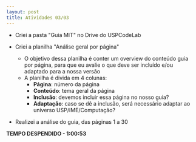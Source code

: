 ```yaml
---
layout: post
title: Atividades 03/03
---
```


- Criei a pasta "Guia MIT" no Drive do USPCodeLab

- Criei a planilha "Análise geral por página"
	- O objetivo dessa planilha é conter um overview do conteúdo guia por página, para que eu avalie o que deve ser incluído e/ou adaptado para a nossa versão 
	- A planilha é divida em 4 colunas:
		- **Página**: número da página
		- **Conteúdo**: tema geral da página
		- **Inclusão**: devemos incluir essa página no nosso guia?
		- **Adaptação**: caso se dê a inclusão, será necessário adaptar ao universo USP/IME/Computação?


- Realizei a análise do guia, das páginas 1 a 30

**TEMPO DESPENDIDO - 1:00:53**

